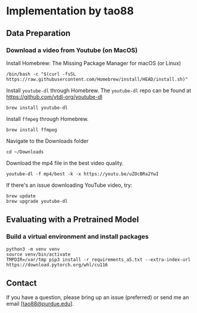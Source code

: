 # Implementation by tao88

## Data Preparation
### Download a video from Youtube (on MacOS)
Install Homebrew: The Missing Package Manager for macOS (or Linux)
```
/bin/bash -c "$(curl -fsSL https://raw.githubusercontent.com/Homebrew/install/HEAD/install.sh)"
```
Install `youtube-dl` through Homebrew. The `youtube-dl` repo can be found at https://github.com/ytdl-org/youtube-dl
```
brew install youtube-dl
```
Install `ffmpeg` through Homebrew.
```
brew install ffmpeg
```
Navigate to the Downloads folder
```
cd ~/Downloads
```
Download the mp4 file in the best video quality.
```
youtube-dl -f mp4/best -k -x https://youtu.be/uZOcBRa2YwI
```
If there's an issue downloading YouTube video, try:
```
brew update
brew upgrade youtube-dl
```

## Evaluating with a Pretrained Model
### Build a virtual environment and install packages
```
python3 -m venv venv
source venv/bin/activate
TMPDIR=/var/tmp pip3 install -r requirements_a5.txt --extra-index-url https://download.pytorch.org/whl/cu116 
```

## Contact
If you have a question, please bring up an issue (preferred) or send me an email [tao88@purdue.edu].
